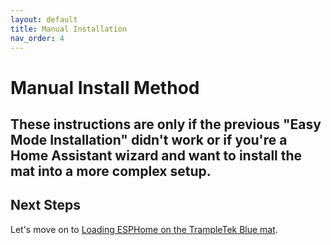 ```yaml
---
layout: default
title: Manual Installation
nav_order: 4
---
```


# Manual Install Method

## These instructions are only if the previous "Easy Mode Installation" didn't work or if you're a Home Assistant wizard and want to install the mat into a more complex setup.

## Next Steps
Let's move on to [Loading ESPHome on the TrampleTek Blue mat](https://ascmats.github.io/docs/Manual-Installation/mat_install.html).
